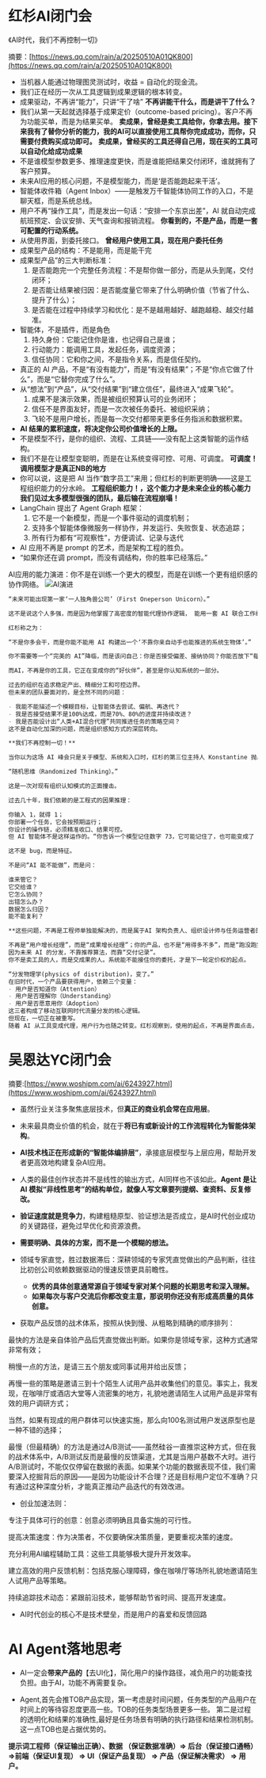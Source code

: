 # 红杉AI闭门会
《AI时代，我们不再控制一切》

摘要：[https://news.qq.com/rain/a/20250510A01QK800](https://news.qq.com/rain/a/20250510A01QK800)

- 当机器人能通过物理图灵测试时，收益 = 自动化的现金流。
- 我们正在经历一次从工具逻辑到成果逻辑的根本转变。
- 成果驱动，不再讲“能力”，只讲“干了啥”
**不再讲能干什么，而是讲干了什么？**
- 我们从第一天起就选择基于成果定价（outcome-based pricing）。客户不再为功能买单，而是为结果买单。
**卖成果，曾经是卖工具给你，你拿去用。接下来我有了替你分析的能力，我的AI可以直接使用工具帮你完成成功，而你，只需要付费购买成功即可。**
**卖成果，曾经买的工具还得自己用，现在买的工具可以自动化给成功成果**
- 不是谁模型参数更多、推理速度更快，而是谁能把结果交付闭环，谁就拥有了客户预算。
- 未来AI应用的核心问题，不是模型能力，而是‘是否能跑起来干活’。
- 智能体收件箱（Agent Inbox）——是触发万千智能体协同工作的入口，不是聊天框，而是系统总线。
- 用户不再“操作工具”，而是发出一句话：“安排一个东京出差”，AI 就自动完成航班预定、会议安排、天气查询和报销流程。
**你看到的，不是产品，而是一套可配置的行动系统。**
- 从使用界面，到委托接口。
**曾经用户使用工具，现在用户委托任务**
- 成果型产品的结构：不是能用，而是能干完
- 成果型产品”的三大判断标准：
  1. 是否能跑完一个完整任务流程：不是帮你做一部分，而是从头到尾，交付闭环；
  2. 是否能让结果被归因：是否能度量它带来了什么明确价值（节省了什么、提升了什么）；
  3. 是否能在过程中持续学习和优化：是不是越用越好、越跑越稳、越交付越准。
- 智能体，不是插件，而是角色
  1. 持久身份：它能记住你是谁，也记得自己是谁；
  2. 行动能力：能调用工具，发起任务，调度资源；
  3. 信任协同：它和你之间，不是指令关系，而是信任契约。
- 真正的 AI 产品，不是“有没有能力”，而是“有没有结果”；不是“你点它做了什么”，而是“它替你完成了什么”。
- 从“想法”到“产品”，从“交付结果”到“建立信任”，最终进入“成果飞轮”。
  1. 成果不是演示效果，而是被组织预算认可的业务闭环；
  2. 信任不是界面友好，而是一次次被任务委托、被组织采纳；
  3. 飞轮不是用户增长，而是每一次交付都带来更多任务指派和数据积累。
- **AI 结果的累积速度，将决定你公司价值增长的上限。**
- 不是模型不行，是你的组织、流程、工具链——没有配上这类智能的运作结构。
- 我们不是在让模型变聪明，而是在让系统变得可控、可用、可调度。
**可调度！调用模型才是真正NB的地方**
- 你可以说，这是把 AI 当作“数字员工”来用；但红杉的判断更明确——这是工程组织能力的分水岭。
**工程组织能力！，这个能力才是未来企业的核心能力**
**我们见过太多模型很强的团队，最后输在流程崩塌！**
- LangChain 提出了 Agent Graph 框架：
  1. 它不是一个新模型，而是一个事件驱动的调度机制；
  2. 支持多个智能体像微服务一样协作，并发运行、失败恢复、状态追踪；
  3. 所有行为都有“可观察性”，方便调试、记录与迭代
- AI 应用不再是 prompt 的艺术，而是架构工程的胜负。
- “如果你还在调 prompt，而没有调结构，你的胜率已经落后。”

AI应用的能力演进：你不是在训练一个更大的模型，而是在训练一个更有组织感的协作网络。
![AI演进](./assets/aiyanjin.jpg)


```md
“未来可能出现第一家‘一人独角兽公司’（First Oneperson Unicorn）。”

这不是说这个人多强，而是因为他掌握了高密度的智能代理协作逻辑， 能用一套 AI 联合工作组完成产品研发、销售交付、客户服务与内容运营。

红杉称之为：

“不是你多会干，而是你能不能用 AI 构建出一个‘不靠你亲自动手也能推进的系统生物体’。”
```

```md
你不需要等一个“完美的 AI”降临，而是该问自己：你是否接受偏差、接纳协同？你能否放下“每一步都掌控”的冲动，而转向“给方向、留空间、抓反馈”的协作心法？

而AI，不再是你的工具，它正在变成你的“好伙伴”，甚至是你认知系统的一部分。
```

```md
过去的组织在追求稳定产出、精细分工和可控边界。
但未来的团队要面对的，是全然不同的问题：

- 我能不能描述一个模糊目标，让智能体去尝试、偏航、再迭代？
- 我是否接受结果不是100%达成，而是70%、80%的进度并持续改进？
- 我是否能设计出“人类+AI混合代理”共同推进任务的策略空间？
这不是自动化加深的问题，而是组织感知方式的深层转向。

**我们不再控制一切！**

```

```md
当你以为这场 AI 峰会只是关于模型、系统和入口时，红杉的第三位主持人 Konstantine 抛出了一个意想不到的关键词：

“随机思维（Randomized Thinking）。”

这是一次对现有组织认知模式的正面撞击。

过去几十年，我们依赖的是工程式的因果推理：

你输入 1，就得 1；
你部署一个任务，它会按预期运行；
你设计的操作链，必须精准收口、结果可控。
但 AI 智能体不是这样运作的。“你告诉一个模型记住数字 73，它可能记住了，也可能变成了 72、37，甚至根本什么都不记得。”

这不是 bug，而是特征。
```


```md
不是问“AI 能不能做”，而是问：

谁来管它？
它交给谁？
它怎么协同？
出错怎么办？
数据怎么归因？
能不能复利？

**这些问题，不再是工程师单独能解决的，而是属于AI 架构负责人、组织设计师与任务运营者的工作范畴。**
```


```md
不再是“用户增长经理”，而是“成果增长经理”；你的产品，也不是“用得多不多”，而是“跑没跑完流程”。
因为未来 AI 的分发，不靠推荐算法，而靠“交付记录”。
你不是卖工具的人，而是交成果的人。系统能不能接住你的委托，才是下一轮定价权的起点。
```


```md
“分发物理学(physics of distribution)，变了。”
在旧时代，一个产品要获得用户，依赖三个变量：
- 用户是否知道你（Attention）
- 用户是否理解你（Understanding）
- 用户是否愿意用你（Adoption）
这三者构成了移动互联网时代流量分发的核心逻辑。
但现在，一切正在被重写。
随着 AI 从工具变成代理，用户行为也随之转变。红杉观察到，使用的起点，不再是界面点击，而是任务委托；真正的价值，不是产品被打开了多少次，而是它交付了多少结果。
```


# 吴恩达YC闭门会

摘要:[https://www.woshipm.com/ai/6243927.html](https://www.woshipm.com/ai/6243927.html)

- 虽然行业关注多聚焦底层技术，但**真正的商业机会常在应用层**。

- 未来最具商业价值的机会，就在于**将已有或新设计的工作流程转化为智能体架构**。

- **AI技术栈正在形成新的“智能体编排层”**，承接底层模型与上层应用，帮助开发者更高效地构建复杂AI应用。

- 人类的最佳创作状态并不是线性的输出方式，AI同样也不该如此。**Agent 是让 AI 模拟“非线性思考”的结构单位，就像人写文章要列提纲、查资料、反复修改。**

- **验证速度就是竞争力**，构建粗糙原型、验证想法是否成立，是AI时代创业成功的关键路径，避免过早优化和资源浪费。

- **需要明确、具体的方案，而不是一个模糊的想法。**

- 领域专家直觉，胜过数据滞后：深耕领域的专家凭直觉做出的产品判断，往往比初创公司依赖数据驱动的慢速反馈更具前瞻性。

  - **优秀的具体创意通常源自于领域专家对某个问题的长期思考和深入理解。**
  - **如果每次与客户交流后你都改变主意，那说明你还没有形成高质量的具体创意。**


- 获取产品反馈的战术体系，按照从快到慢、从粗略到精确的顺序排列：

最快的方法是亲自体验产品后凭直觉做出判断。如果你是领域专家，这种方式通常非常有效；

稍慢一点的方法，是请三五个朋友或同事试用并给出反馈；

再慢一些的策略是邀请三到十个陌生人试用产品并收集他们的意见。事实上，我发现，在咖啡厅或酒店大堂等人流密集的地方，礼貌地邀请陌生人试用产品是非常有效的用户调研方式；

当然，如果有现成的用户群体可以快速实施，那么向100名测试用户发送原型也是一种不错的选择；

最慢（但最精确）的方法是通过A/B测试——虽然硅谷一直推崇这种方式，但在我的战术体系中，A/B测试反而是最慢的反馈渠道，尤其是当用户基数不大时。进行A/B测试时，不能仅仅停留在数据的表面。如果某个功能的数据表现不佳，我们需要深入挖掘背后的原因——是因为功能设计不合理？还是目标用户定位不准确？只有通过这种深度分析，才能真正推动产品迭代的有效改进。

- 创业加速法则：

专注于具体可行的创意：创意必须明确且具备实施的可行性。

提高决策速度：作为决策者，不仅要确保决策质量，更要重视决策的速度。

充分利用AI编程辅助工具：这些工具能够极大提升开发效率。

建立高效的用户反馈机制：包括克服心理障碍，像在咖啡厅等场所礼貌地邀请陌生人试用产品等策略。

持续追踪技术动态：紧跟前沿技术，能够帮助节省时间、提高开发速度。

-  AI时代创业的核心不是技术壁垒，而是用户的喜爱和反馈回路


# AI Agent落地思考

- AI一定会**带来产品的**【去UI化】，简化用户的操作路径，减负用户的功能查找负担。由于AI，功能不再需要复杂。

- Agent,首先会推TOB产品实现，第一考虑是时间问题，任务类型的产品用户在时间上的等待容忍度更高一些。TOB的任务类型场景更多一些。 第二是过程的透明化和结果的准确性,最好是任务场景有明确的执行路径和结果检测机制。这一点TOB也是占据优势的。

**提示词工程师（保证输出正确）、数据 （保证数据准确）=> 后台（保证接口通畅）=>前端（保证UI复现） => UI（保证产品复现） => 产品（保证解决需求） => 用户。** 



